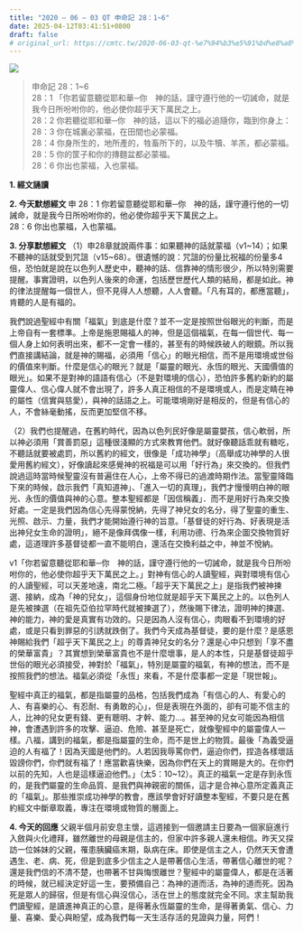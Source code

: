 ```yaml
---
title: "2020 – 06 – 03 QT 申命記 28：1~6"
date: 2025-04-12T03:41:51+0800
draft: false
# original_url: https://cmtc.tw/2020-06-03-qt-%e7%94%b3%e5%91%bd%e8%a8%98-28%ef%bc%9a16
---
```


![](/images/qt.jpg)
> 申命記 28：1\~6  
> 28：1 「你若留意聽從耶和華─你　神的話，謹守遵行他的一切誡命，就是我今日所吩咐你的，他必使你超乎天下萬民之上。  
> 28：2 你若聽從耶和華─你　神的話，這以下的福必追隨你，臨到你身上：  
> 28：3 你在城裏必蒙福，在田間也必蒙福。  
> 28：4 你身所生的，地所產的，牲畜所下的，以及牛犢、羊羔，都必蒙福。  
> 28：5 你的筐子和你的摶麵盆都必蒙福。  
> 28：6 你出也蒙福，入也蒙福。

**1. 經文誦讀**

**2.  今天默想經文**
申 28：1 你若留意聽從耶和華─你　神的話，謹守遵行他的一切誡命，就是我今日所吩咐你的，他必使你超乎天下萬民之上。  
28：6 你出也蒙福，入也蒙福。

**3. 分享默想經文**
（1）申28章就說兩件事：如果聽神的話就蒙福（v1\~14）；如果不聽神的話就受到咒詛（v15\~68）。很遺憾的說：咒詛的份量比祝福的份量多4倍，恐怕就是說在以色列人歷史中，聽神的話、信靠神的情形很少，所以特別需要提醒。事實證明，以色列人後來的命運，包括歷世歷代人類的結局，都是如此。神的律法提醒每一個世人，但不見得人人想聽，人人會聽。「凡有耳的，都應當聽」，肯聽的人是有福的。

我們說過聖經中有關「福氣」到底是什麼？並不一定是按照世俗眼光的判斷，而是上帝自有一套標準。上帝是施恩賜福人的神，但是這個福氣，在每一個世代、每一個人身上如何表明出來，都不一定會一樣的，甚至有的時候跌破人的眼鏡。所以我們直接講結論，就是神的賜福，必須用「信心」的眼光相信，而不是用環境或世俗的價值來判斷。什麼是信心的眼光？就是「屬靈的眼光、永恆的眼光、天國價值的眼光」。如果不是對神的語語有信心（不是對環境的信心），恐怕許多舊約新約的屬靈偉人、信心偉人就不會出現了，許多人真正相信的不是環境或人，而是定睛在神的屬性（信實與慈愛），與神的話語之上。可能環境剛好是相反的，但是有信心的人，不會絲毫動搖，反而更加堅信不移。

（2）我們也提醒過，在舊約時代，因為以色列民好像是屬靈嬰孩，信心軟弱，所以神必須用「賞善罰惡」這種很淺顯的方式來教育他們。就好像聽話乖就有糖吃，不聽話就要被處罰，所以舊約的經文，很像是「成功神學」（高舉成功神學的人很愛用舊約經文），好像讀起來感覺神的祝福是可以用「好行為」來交換的。但我們說過這時當時候聖靈沒有普遍住在人心，上帝不得已的過渡時期作法。當聖靈降臨下來的時候，啟示我們「真知道神」、「進入一切的真理」，我們才慢慢明白神的眼光、永恆的價值與神的心意。整本聖經都是「因信稱義」．而不是用好行為來交換好處。一定是我們因為信心先得蒙悅納，先得了神兒女的名分，得了聖靈的重生、光照、啟示、力量，我們才能開始遵行神的旨意。「基督徒的好行為、好表現是活出神兒女生命的證明」，絕不是像拜偶像一樣，利用功德、行為來企圖交換物質好處，這道理許多基督徒都一直不能明白，還活在交換利益之中，神並不悅納。

v1「你若留意聽從耶和華─你　神的話，謹守遵行他的一切誡命，就是我今日所吩咐你的，他必使你超乎天下萬民之上。」對神有信心的人讀聖經，與對環境有信心的人讀聖經，可以天差地遠，南北二極。「超乎天下萬民之上」是指我們被神揀選、接納，成為「神的兒女」，這個身份地位就是超乎天下萬民之上的。以色列人是先被揀選（在祖先亞伯拉罕時代就被揀選了），然後賜下律法，證明神的揀選、神的能力，神的愛是真實有功效的。只是因為人沒有信心，肉眼看不到環境的好處，或是只看到罪惡的引誘就跌倒了。我們今天成為基督徒，要的是什麼？是感恩神賜給我們「超乎天下萬民之上」的尊貴神兒女的名分？還是心中只想到「享不盡的榮華富貴」？其實想到榮華富貴也不是什麼壞事，是人的本性，只是基督徒超乎世俗的眼光必須接受，神對於「福氣」，特別是屬靈的福氣，有神的想法，而不是按照我們的想法。福氣必須從「永恆」來看，不是什麼事都一定是「現世報」。

聖經中真正的福氣，都是指屬靈的品格，包括我們成為「有信心的人、有愛心的人、有喜樂的心、有忍耐、有勇敢的心」，但是表現在外面的，卻有可能不信主的人，比神的兒女更有錢、更有聰明、才幹、能力…。甚至神的兒女可能因為相信神，會遭遇到許多的攻擊、逼迫、危險、甚至是死亡，就像聖經中的屬靈偉人一樣。八福，講到的福氣，都是指屬靈的生命，而不是世上的物質。最後「為義受逼迫的人有福了！因為天國是他們的。人若因我辱罵你們，逼迫你們，捏造各樣壞話毀謗你們，你們就有福了！應當歡喜快樂，因為你們在天上的賞賜是大的。在你們以前的先知，人也是這樣逼迫他們。」（太5：10\~12）。真正的福氣一定是存到永恆的，是我們屬靈的生命品質、是我們與神親密的關係，這才是合神心意所定義真正的「福氣」。那些推崇成功神學的教會，應該學會好好讀整本聖經，不要只是在舊約經文中斷章取義，專注在環境或物質的層面上。

**4. 今天的回應**
父親半個月前安息主懷，這週接到一個邀請主日要為一個家庭進行入斂與火化禮拜，雖然離世的母親是信主的，但家中許多親人還未相信。昨天又探訪一位姊妹的父親，罹患胰臟癌末期，臥病在床。即使是信主之人，仍然天天會遭遇生、老、病、死，但是到底多少信主之人是帶著信心生活，帶著信心離世的呢？還是我們信的不清不楚，也帶著不甘與悔恨離世？聖經中的屬靈偉人，都是在活著的時候，就已經決定好這一生，要預備自己：為神的道而活，為神的道而死。因為死是眾人的歸宿，但是有信心與沒信心，活在世上的態度就完全不同。求主幫助我們讀聖經，是讀進神真正的心意，是得著永恆屬靈的生命，是得著勇氣、信心、力量、喜樂、愛心與盼望，成為我們每一天生活存活的見證與力量，阿們！
